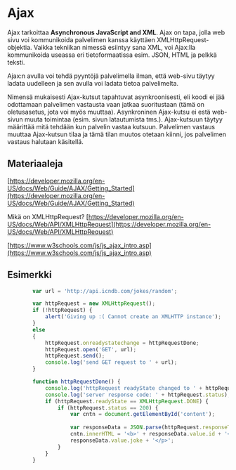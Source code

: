 # Ajax 

Ajax tarkoittaa **Asynchronous JavaScript and XML**. Ajax on tapa, jolla web sivu voi kommunikoida palvelimen kanssa käyttäen XMLHttpRequest-objektia.
Vaikka tekniikan nimessä esiintyy sana XML, voi Ajax:lla kommunikoida useassa eri tietoformaatissa esim. JSON, HTML ja pelkkä teksti.

Ajax:n avulla voi tehdä pyyntöjä palvelimella ilman, että web-sivu täytyy ladata uudelleen ja sen avulla voi ladata tietoa palvelimelta.

Nimensä mukaisesti Ajax-kutsut tapahtuvat asynkroonisesti, eli koodi ei jää odottamaan palvelimen vastausta vaan jatkaa suoritustaan (tämä on oletusasetus, jota voi myös muuttaa). Asynkroninen Ajax-kutsu ei estä web-sivun muuta toimintaa (esim. sivun latautumista tms.). Ajax-kutsuun täytyy määrittää mitä tehdään kun palvelin vastaa kutsuun. Palvelimen vastaus muuttaa Ajax-kutsun tilaa ja tämä tilan muutos otetaan kiinni, jos palvelimen vastaus halutaan käsitellä.


## Materiaaleja

[https://developer.mozilla.org/en-US/docs/Web/Guide/AJAX/Getting_Started](https://developer.mozilla.org/en-US/docs/Web/Guide/AJAX/Getting_Started)

Mikä on XMLHttpRequest? [https://developer.mozilla.org/en-US/docs/Web/API/XMLHttpRequest](https://developer.mozilla.org/en-US/docs/Web/API/XMLHttpRequest)

[https://www.w3schools.com/js/js_ajax_intro.asp](https://www.w3schools.com/js/js_ajax_intro.asp)

## Esimerkki

```javascript
        var url = 'http://api.icndb.com/jokes/random';

        var httpRequest = new XMLHttpRequest();
        if (!httpRequest) {
            alert('Giving up :( Cannot create an XMLHTTP instance');
        }
        else
        {
            httpRequest.onreadystatechange = httpRequestDone;
            httpRequest.open('GET', url);
            httpRequest.send();
            console.log('send GET request to ' + url);
        }

        function httpRequestDone() {
            console.log('httpRequest readyState changed to ' + httpRequest.readyState);
            console.log('server response code: ' + httpRequest.status);
            if (httpRequest.readyState == XMLHttpRequest.DONE) {
                if (httpRequest.status == 200) {
                    var cntn = document.getElementById('content');
                    
                    var responseData = JSON.parse(httpRequest.responseText);
                    cntn.innerHTML = '<b>' + responseData.value.id + '</b><p>' +
                    responseData.value.joke + '</p>';
                }
            }
        }
```

